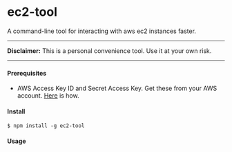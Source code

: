 # ec2-tool

A command-line tool for interacting with aws ec2 instances faster. 

***

**Disclaimer:** This is a personal convenience tool. Use it at your own risk.

***

#### Prerequisites

* AWS Access Key ID and Secret Access Key. Get these from your AWS account. [Here](http://docs.aws.amazon.com/IAM/latest/UserGuide/id_credentials_access-keys.html#Using_CreateAccessKey) is how.


#### Install

```
$ npm install -g ec2-tool
```

#### Usage


